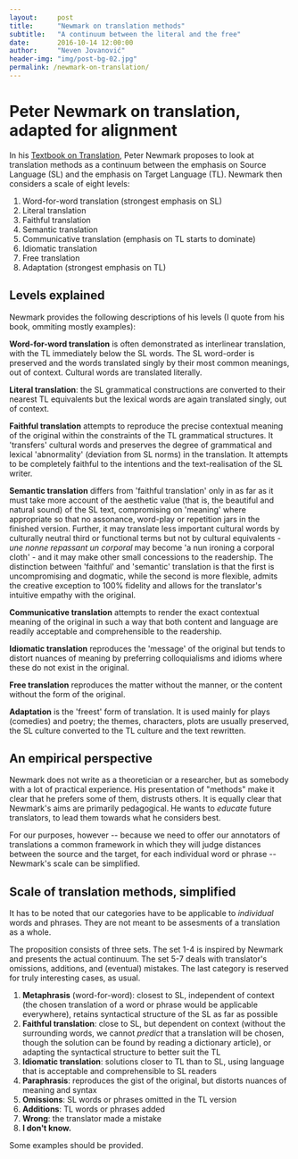 ```yaml
---
layout:     post
title:      "Newmark on translation methods"
subtitle:   "A continuum between the literal and the free"
date:       2016-10-14 12:00:00
author:     "Neven Jovanović"
header-img: "img/post-bg-02.jpg"
permalink: /newmark-on-translation/
---
```


# Peter Newmark on translation, adapted for alignment

In his [Textbook on Translation](http://www.worldcat.org/title/textbook-of-translation/oclc/473215438), Peter Newmark proposes to look at translation methods as a continuum between the emphasis on Source Language (SL) and the emphasis on Target Language (TL). Newmark then considers a scale of eight levels:

1. Word-for-word translation (strongest emphasis on SL)
2. Literal translation
3. Faithful translation
4. Semantic translation
5. Communicative translation (emphasis on TL starts to dominate)
6. Idiomatic translation
7. Free translation
8. Adaptation (strongest emphasis on TL)

## Levels explained

Newmark provides the following descriptions of his levels (I quote from his book, ommiting mostly examples):

**Word-for-word translation** is often demonstrated as interlinear translation, with the TL immediately below the SL words. The SL word-order is preserved and the words translated singly by their most common meanings, out of context. Cultural words are translated literally.

**Literal translation**: the SL grammatical constructions are converted to their nearest TL equivalents but the lexical words are again translated singly, out of context.

**Faithful translation** attempts to reproduce the precise contextual meaning of the original within the constraints of the TL grammatical structures. It 'transfers' cultural words and preserves the degree of grammatical and lexical 'abnormality' (deviation from SL norms) in the translation. It attempts to be completely faithful to the intentions and the text-realisation of the SL writer.

**Semantic translation** differs from 'faithful translation' only in as far as it must take more account of the aesthetic value (that is, the beautiful and natural sound) of the SL text, compromising on 'meaning' where appropriate so that no assonance, word-play or repetition jars in the finished version. Further, it may translate less important cultural words by culturally neutral third or functional terms but not by cultural equivalents - *une nonne repassant un corporal* may become 'a nun ironing a corporal cloth' - and it may make other small concessions to the readership. The distinction between 'faithful' and 'semantic' translation is that the first is uncompromising and dogmatic, while the second is more flexible, admits the creative exception to 100% fidelity and allows for the translator's intuitive empathy with the original.

**Communicative translation** attempts to render the exact contextual meaning of the original in such a way that both content and language are readily acceptable and comprehensible to the readership.

**Idiomatic translation** reproduces the 'message' of the original but tends to distort nuances of meaning by preferring colloquialisms and idioms where these do not exist in the original.

**Free translation** reproduces the matter without the manner, or the content without the form of the original.

**Adaptation** is the 'freest' form of translation. It is used mainly for plays (comedies) and poetry; the themes, characters, plots are usually preserved, the SL culture converted to the TL culture and the text rewritten.

## An empirical perspective

Newmark does not write as a theoretician or a researcher, but as somebody with a lot of practical experience. His presentation of "methods" make it clear that he prefers some of them, distrusts others. It is equally clear that Newmark's aims are primarily pedagogical.  He wants to *educate* future translators, to lead them towards what he considers best. 

For our purposes, however -- because we need to offer our annotators of translations a common framework in which they will judge distances between the source and the target, for each individual word or phrase -- Newmark's scale can be simplified.

## Scale of translation methods, simplified

It has to be noted that our categories have to be applicable to *individual* words and phrases. They are not meant to be assesments of a translation as a whole.

The proposition consists of three sets. The set 1-4 is inspired by Newmark and presents the actual continuum. The set 5-7 deals with translator's omissions, additions, and (eventual) mistakes. The last category is reserved for truly interesting cases, as usual.

1. **Metaphrasis** (word-for-word): closest to SL, independent of context (the chosen translation of a word or phrase would be applicable everywhere), retains syntactical structure of the SL as far as possible
2. **Faithful translation**: close to SL, but dependent on context (without the surrounding words, we cannot *predict* that a translation will be chosen, though the solution can be found by reading a dictionary article), or adapting the syntactical structure to better suit the TL
3. **Idiomatic translation**: solutions closer to TL than to SL, using language that is acceptable and comprehensible to SL readers
4. **Paraphrasis**: reproduces the gist of the original, but distorts nuances of meaning and syntax
5. **Omissions**: SL words or phrases omitted in the TL version
6. **Additions**: TL words or phrases added
7. **Wrong**: the translator made a mistake
8. **I don't know.**

Some examples should be provided.

